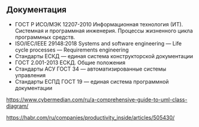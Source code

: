 ## **Документация**

* ГОСТ Р ИСО/МЭК 12207-2010 Информационная технология (ИТ). Системная и программная инженерия. Процессы жизненного цикла программных средств.
* ISO/IEC/IEEE 29148:2018 Systems and software engineering — Life cycle processes — Requirements engineering
* Стандарты ЕСКД — единая система конструкторской документации
* ГОСТ 2.001-2013 ЕСКД. Общие положения
* Стандарты АСУ ГОСТ 34 — автоматизированные системы управления
* Стандарты ЕСПД ГОСТ 19 — единая система программной документации


https://www.cybermedian.com/ru/a-comprehensive-guide-to-uml-class-diagram/

https://habr.com/ru/companies/productivity_inside/articles/505430/